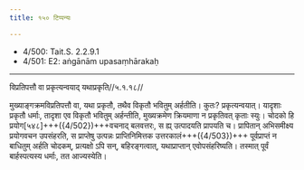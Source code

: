 ```yaml
---
title: १५० टिप्पन्यः

---
```

- 4/500: Tait.S. 2.2.9.1
- 4/501: E2: aṅgānām upasaṃhārakaḥ

____________________________________________


विप्रतिपत्तौ वा प्रकृत्यन्वयाद् यथाप्रकृति//५.१.१८//

मुख्याङ्गक्रमविप्रतिपत्तौ वा, यथा प्रकृतौ, तथैव विकृतौ भवितुम् अर्हतीति। कुतः? प्रकृत्यन्वयात्। यादृशाः प्रकृतौ धर्माः, तादृशा एव विकृतौ भवितुम् अर्हन्तीति, मुख्यक्रमेण क्रियमाणा न प्रकृतिवत् कृताः स्युः। चोदको हि प्रयोग[५४८]+++({4/502})+++वचनाद् बलवत्तरः, स ह्य् उत्पादयति प्रापयति च। प्रापितान् अभिसमीक्ष्य प्रयोगवचन उपसंहरति, स प्राप्तेषु उत्पन्नः प्राप्तिनिमित्तक उत्तरकालं+++({4/503})+++ पूर्वप्राप्तं न बाधितुम् अर्हति चोदकम्, प्रत्यक्षो ऽपि सन्, बहिरङ्गत्वात्, यथाप्राप्तान् एवोपसंहरिष्यति। तस्मात् पूर्वं बार्हस्पत्यस्य धर्माः, तत आज्यस्येति।
